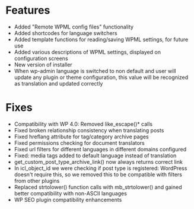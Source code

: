 # Features
* Added "Remote WPML config files" functionality
* Added shortcodes for language switchers
* Added template functions for reading/saving WPML settings, for future use
* Added various descriptions of WPML settings, displayed on configuration screens
* New version of installer
* When wp-admin language is switched to non default and user will update any plugin or theme configuration, this value will be recognized as translation and updated correctly

# Fixes
* Compatibility with WP 4.0: Removed like_escape()* calls
* Fixed broken relationship consistency when translating posts
* Fixed hreflang attribute for tag/category archive pages
* Fixed permissions checking for document translators
* Fixed url filters for different languages in different domains configured
* Fixed: media tags added to default language instead of translation
* get_custom_post_type_archive_link() now always returns correct link
* In icl_object_id we were checking if post type is registered: WordPress doesn't require this, so we removed this to be compatible with filters from other plugins
* Replaced strtolower() function calls with mb_strtolower() and gained better compatibility with non-ASCII languages
* WP SEO plugin compatibility enhancements